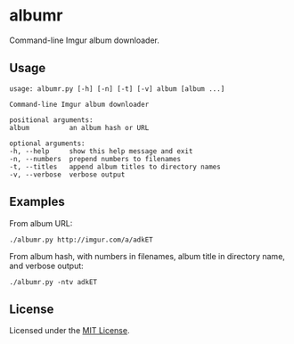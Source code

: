 <!-- Nikita Kouevda -->
<!-- 2014/12/14 -->

# albumr

Command-line Imgur album downloader.

## Usage

    usage: albumr.py [-h] [-n] [-t] [-v] album [album ...]

    Command-line Imgur album downloader

    positional arguments:
    album          an album hash or URL

    optional arguments:
    -h, --help     show this help message and exit
    -n, --numbers  prepend numbers to filenames
    -t, --titles   append album titles to directory names
    -v, --verbose  verbose output

## Examples

From album URL:

    ./albumr.py http://imgur.com/a/adkET

From album hash, with numbers in filenames, album title in directory name, and
verbose output:

    ./albumr.py -ntv adkET

## License

Licensed under the [MIT License](http://www.opensource.org/licenses/MIT).
